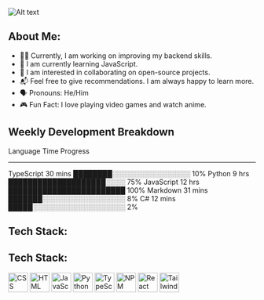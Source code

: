 ![Alt text](https://i.pinimg.com/564x/31/f3/d1/31f3d1a0e4d4bfac9f4438898eb78950.jpg)

## About Me:

- 👨‍💻 Currently, I am working on improving my backend skills.
- 🌱 I am currently learning JavaScript.
- 🤝 I am interested in collaborating on open-source projects.
- 📬 Feel free to give recommendations. I am always happy to learn more.
- 🗣 Pronouns: He/Him
- 🎮 Fun Fact: I love playing video games and watch anime.

## Weekly Development Breakdown

Language    Time      Progress
---------   --------  -------------------------
TypeScript  30 mins   ████████░░░░░░░░░░░░░░░░  10%
Python      9 hrs     ████████████████████░░░░  75%
JavaScript  12 hrs    ████████████████████████  100%
Markdown    31 mins   ███████░░░░░░░░░░░░░░░░░  8%
C#          12 mins   █████░░░░░░░░░░░░░░░░░░░  2%


## Tech Stack:

## Tech Stack:

<p align="left">
  <img src="https://cdn.freebiesupply.com/logos/large/2x/css3-logo-png-transparent.png" width="40" height="40" alt="CSS" />
  <img src="https://upload.wikimedia.org/wikipedia/commons/thumb/6/61/HTML5_logo_and_wordmark.svg/2048px-HTML5_logo_and_wordmark.svg.png" width="40" height="40" alt="HTML" />
  <img src="https://upload.wikimedia.org/wikipedia/commons/6/6a/JavaScript-logo.png" width="40" height="40" alt="JavaScript" />
  <img src="https://upload.wikimedia.org/wikipedia/commons/thumb/c/c3/Python-logo-notext.svg/1869px-Python-logo-notext.svg.png" width="40" height="40" alt="Python" />
  <img src="https://upload.wikimedia.org/wikipedia/commons/thumb/4/4c/Typescript_logo_2020.svg/2048px-Typescript_logo_2020.svg.png" width="40" height="40" alt="TypeScript" />
  <img src="https://upload.wikimedia.org/wikipedia/commons/thumb/d/db/Npm-logo.svg/1280px-Npm-logo.svg.png" width="40" height="40" alt="NPM" />
  <img src="https://cdn4.iconfinder.com/data/icons/logos-3/600/React.js_logo-512.png" width="40" height="40" alt="React" />
  <img src="https://upload.wikimedia.org/wikipedia/commons/thumb/d/d5/Tailwind_CSS_Logo.svg/1024px-Tailwind_CSS_Logo.svg.png" width="40" height="40" alt="TailwindCSS" />
</p>
